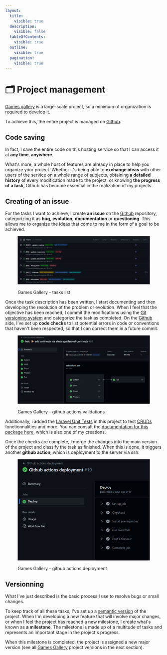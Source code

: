 ```yaml
---
layout:
  title:
    visible: true
  description:
    visible: false
  tableOfContents:
    visible: true
  outline:
    visible: true
  pagination:
    visible: true
---
```


# 🗂️ Project management

[Games gallery](https://games-gallery.alexis-gousseau.com/) is a large-scale project, so a minimum of organization is required to develop it.

To achieve this, the entire project is managed on [Github](https://github.com/).

## Code saving

In fact, I save the entire code on this hosting service so that I can access it at **any time**, **anywhere**.

What's more, a whole host of features are already in place to help you organize your project. Whether it's being able to **exchange ideas** with other users of the service on a whole range of subjects, obtaining **a detailed history** of every modification made to the project, or knowing **the progress of a task**, Github has become essential in the realization of my projects.

## Creating of an issue

For the tasks I want to achieve, I create **an issue** on the [Github](https://github.com/) repository, categorizing it as **bug**, **evolution**, **documentation** or **questioning**. This allows me to organize the ideas that come to me in the form of a goal to be achieved.

<figure><img src="../.gitbook/assets/Capture d’écran 2024-01-20 143516.png" alt="Games Gallery - task list"><figcaption><p>Games Gallery - tasks list</p></figcaption></figure>

Once the task description has been written, I start documenting and then developing the resolution of the problem or evolution. When I feel that the objective has been reached, I commit the modifications using the [Git versioning system](https://git-scm.com/) and categorize the task as completed. On the [Github](https://github.com/) side, I've set up **code checks** to list potential errors in code or conventions that haven't been respected, so that I can correct them in a future commit.

<figure><img src="../.gitbook/assets/github_actions_validations.png" alt=""><figcaption><p>Games Gallery - github actions validations</p></figcaption></figure>

Additionally, i added the [Laravel Unit Tests](https://packagist.org/packages/alexis-gss/laravel-unit-tests) in this project to test [CRUDs](../back-office/cruds.md) fonctionnalities and more. You can consult the [documentation for this package here](https://app.gitbook.com/o/teLlPYsR5WTBpd0PxleD/s/SJULvZ9iKnfqFF6afSUo/), which is also one of my creations.

Once the checks are complete, I merge the changes into the main version of the project and classify the task as finished. When this is done, it triggers another **github action**, which is deployment to the server via ssh:

<figure><img src="../.gitbook/assets/github_actions_deploy.png" alt=""><figcaption><p>Games Gallery - github actions deployment</p></figcaption></figure>

## Versionning

What I've just described is the basic process I use to resolve bugs or small changes.

To keep track of all these tasks, I've set up a [semantic version](https://semver.org/) of the project. When I'm developing a new feature that will involve major changes, or when I feel the project has reached a new milestone, I create what's known as **a milestone**. The milestone is made up of a multitude of tasks and represents an important stage in the project's progress.

When this milestone is completed, the project is assigned a new major version (see all [Games Gallery](https://games-gallery.alexis-gousseau.com/) project versions in the next section).
